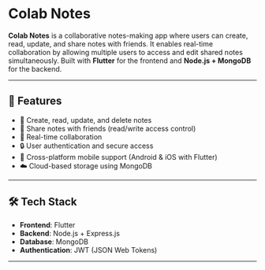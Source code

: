 # Colab Notes  

**Colab Notes** is a collaborative notes-making app where users can create, read, update, and share notes with friends. It enables real-time collaboration by allowing multiple users to access and edit shared notes simultaneously. Built with **Flutter** for the frontend and **Node.js + MongoDB** for the backend.  

---

## 🚀 Features  
- 📝 Create, read, update, and delete notes  
- 👥 Share notes with friends (read/write access control)  
- 🔄 Real-time collaboration  
- 🔒 User authentication and secure access  
- 📱 Cross-platform mobile support (Android & iOS with Flutter)  
- ☁️ Cloud-based storage using MongoDB  

---

## 🛠️ Tech Stack  
- **Frontend**: Flutter  
- **Backend**: Node.js + Express.js  
- **Database**: MongoDB  
- **Authentication**: JWT (JSON Web Tokens)  

---
